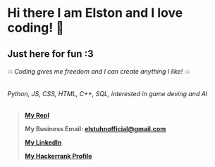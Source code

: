 # Hi there I am Elston and I love coding! 👋
## Just here for fun :3 
###### :boom: Coding gives me freedom and I can create anything I like! :boom:
###### Python, JS, CSS, HTML, C++, SQL, interested in game deving and AI

> **[My Repl](https://repl.it/@elston1703)**
> 
> **My Business Email: elstuhnofficial@gmail.com**
> 
> **[My LinkedIn](https://www.linkedin.com/in/elston-tan-59a7881ba/)**
> 
> **[My Hackerrank Profile](https://www.hackerrank.com/Brown_Lightning?hr_r=1)**
